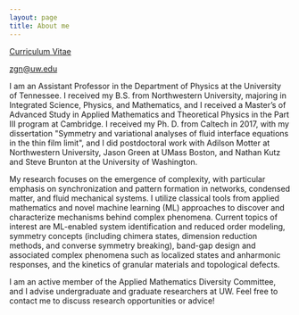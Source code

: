 ```yaml
---
layout: page
title: About me
---
```


[Curriculum Vitae](/assets/ZGNicolaou_CV.pdf)

[zgn@uw.edu](mailto:zgn@uw.edu)

I am an Assistant Professor in the Department of Physics at the University of Tennessee. I received my B.S. from Northwestern University, majoring in Integrated Science, Physics, and Mathematics, and I received a Master’s of Advanced Study in Applied Mathematics and Theoretical Physics in the Part III program at Cambridge. I received my Ph. D. from Caltech in 2017, with my dissertation "Symmetry and variational analyses of fluid interface equations in the thin film limit", and I did postdoctoral work with Adilson Motter at Northwestern University, Jason Green at UMass Boston, and Nathan Kutz and Steve Brunton at the University of Washington.

My research focuses on the emergence of complexity, with particular emphasis on synchronization and pattern formation in networks, condensed matter, and fluid mechanical systems. I utilize classical tools from applied mathematics and novel machine learning (ML) approaches to discover and characterize mechanisms behind complex phenomena. Current topics of interest are ML-enabled system identification and reduced order modeling, symmetry concepts (including chimera states, dimension reduction methods, and converse symmetry breaking), band-gap design and associated complex phenomena such as localized states and anharmonic responses, and the kinetics of granular materials and topological defects.

I am an active member of the Applied Mathematics Diversity Committee, and I advise undergraduate and graduate researchers at UW. Feel free to contact me to discuss research opportunities or advice!
